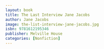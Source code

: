 ```yaml
---
layout: book
title: The Last Interview Jane Jacobs
author: Jane Jacobs
image: the-list-interview-jane-jacobs.jpg
isbn: 9781612195346
publisher: Melville House
categories: [Nonfiction]
---
```

